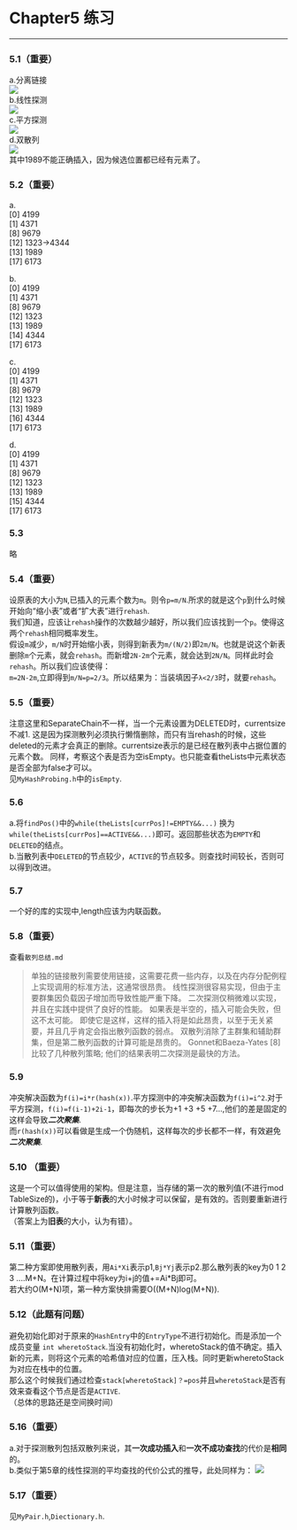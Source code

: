 # Chapter5 练习
--------------------------------------
### 5.1（重要）
a.分离链接   
![](https://i.imgur.com/3o4ztgC.png)  
b.线性探测   
![](https://i.imgur.com/6JiG4kS.png)   
c.平方探测    
![](https://i.imgur.com/tbqlxQi.png)   
d.双散列   
![](https://i.imgur.com/kwHyTHS.png)   
其中1989不能正确插入，因为候选位置都已经有元素了。   

### 5.2（重要）
a.    
[0]  4199   
[1]  4371   
[8]  9679  
[12] 1323->4344   
[13] 1989   
[17] 6173   
  
b.    
[0]  4199   
[1]  4371   
[8]  9679  
[12] 1323   
[13] 1989    
[14] 4344    
[17] 6173   

c.    
[0]  4199   
[1]  4371   
[8]  9679  
[12] 1323       
[13] 1989   
[16] 4344      
[17] 6173   

d.    
[0]  4199   
[1]  4371   
[8]  9679  
[12] 1323       
[13] 1989   
[15] 4344    
[17] 6173   

### 5.3  
略

### 5.4（重要）
设原表的大小为`N`,已插入的元素个数为`m`。则令`p=m/N`.所求的就是这个`p`到什么时候开始向“缩小表”或者“扩大表”进行`rehash`.    
我们知道，应该让`rehash`操作的次数越少越好，所以我们应该找到一个`p`。使得这两个`rehash`相同概率发生。       
假设`m`减少，`m/N`时开始缩小表，则得到新表为`m/(N/2)`即`2m/N`。也就是说这个新表删除`m`个元素，就会`rehash`。而新增`2N-2m`个元素，就会达到`2N/N`。同样此时会`rehash`。所以我们应该使得：   
`m=2N-2m`,立即得到`m/N=p=2/3`。所以结果为：当装填因子`λ<2/3`时，就要`rehash`。

### 5.5（重要）
注意这里和SeparateChain不一样，当一个元素设置为DELETED时，currentsize不减1.
这是因为探测散列必须执行懒惰删除，而只有当rehash的时候，这些deleted的元素才会真正的删除。currentsize表示的是已经在散列表中占据位置的元素个数。
同样，考察这个表是否为空isEmpty。也只能查看theLists中元素状态是否全部为false才可以。  
见```MyHashProbing.h```中的```isEmpty```.

### 5.6 
a.将```findPos()```中的```while(theLists[currPos]!=EMPTY&&...)``` 换为  
```while(theLists[currPos]==ACTIVE&&...)```即可。返回那些状态为```EMPTY```和```DELETED```的结点。   
b.当散列表中```DELETED```的节点较少，```ACTIVE```的节点较多。则查找时间较长，否则可以得到改进。

### 5.7
一个好的库的实现中,length应该为内联函数。

### 5.8（重要）
查看```散列总结.md```   
>单独的链接散列需要使用链接，这需要花费一些内存，以及在内存分配例程上实现调用的标准方法，这通常很昂贵。 线性探测很容易实现，但由于主要群集因负载因子增加而导致性能严重下降。 二次探测仅稍微难以实现，并且在实践中提供了良好的性能。 如果表是半空的，插入可能会失败，但这不太可能。
即使它是这样，这样的插入将是如此昂贵，以至于无关紧要，并且几乎肯定会指出散列函数的弱点。 双散列消除了主群集和辅助群集，但是第二散列函数的计算可能是昂贵的。 Gonnet和Baeza-Yates [8]比较了几种散列策略; 他们的结果表明二次探测是最快的方法。

### 5.9
冲突解决函数为```f(i)=i*r(hash(x))```.平方探测中的冲突解决函数为```f(i)=i^2```.对于平方探测，```f(i)=f(i-1)+2i-1```，即每次的步长为+1 +3 +5 +7...,他们的差是固定的这样会导致***二次聚集***.   
而```r(hash(x))```可以看做是生成一个伪随机，这样每次的步长都不一样，有效避免***二次聚集***.

### 5.10 （重要）
这是一个可以值得使用的架构。但是注意，当存储的第一次的散列值(不进行mod TableSize的)，小于等于**新表**的大小时候才可以保留，是有效的。否则要重新进行计算散列函数。  
（答案上为**旧表**的大小，认为有错）。

### 5.11（重要）
第二种方案即使用散列表，用```Ai*Xi```表示p1,```Bj*Yj```表示p2.那么散列表的key为0 1 2 3 ....M+N。在计算过程中将key为i+j的值+=Ai*Bj即可。   
若大约O(M+N)项，第一种方案快排需要O((M+N)log(M+N)).

### 5.12（此题有问题）
避免初始化即对于原来的```HashEntry```中的```EntryType```不进行初始化。而是添加一个成员变量 ```int wheretoStack```.当没有初始化时，wheretoStack的值不确定。插入新的元素，则将这个元素的哈希值对应的位置，压入栈。同时更新wheretoStack为对应在栈中的位置。   
那么这个时候我们通过检查```stack[wheretoStack]？=pos```并且```wheretoStack```是否有效来查看这个节点是否是```ACTIVE```.   
（总体的思路还是空间换时间）

### 5.16（重要）
a.对于探测散列包括双散列来说，其**一次成功插入**和**一次不成功查找**的代价是**相同**的。    
b.类似于第5章的线性探测的平均查找的代价公式的推导，此处同样为：
![](https://i.imgur.com/2I30gpk.png)   

### 5.17（重要）
见```MyPair.h```,```Diectionary.h```.

